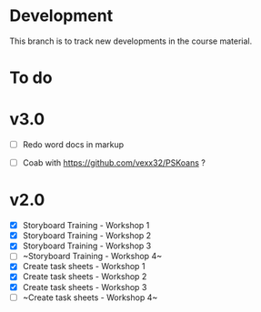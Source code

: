 # Development
This branch is to track new developments in the course material.

# To do
# v3.0
- [ ] Redo word docs in markup
- [ ] Coab with https://github.com/vexx32/PSKoans ?


# v2.0
- [x] Storyboard Training - Workshop 1
- [x] Storyboard Training - Workshop 2
- [x] Storyboard Training - Workshop 3
- [ ] ~Storyboard Training - Workshop 4~
- [x] Create task sheets - Workshop 1
- [x] Create task sheets - Workshop 2
- [x] Create task sheets - Workshop 3
- [ ] ~Create task sheets - Workshop 4~
